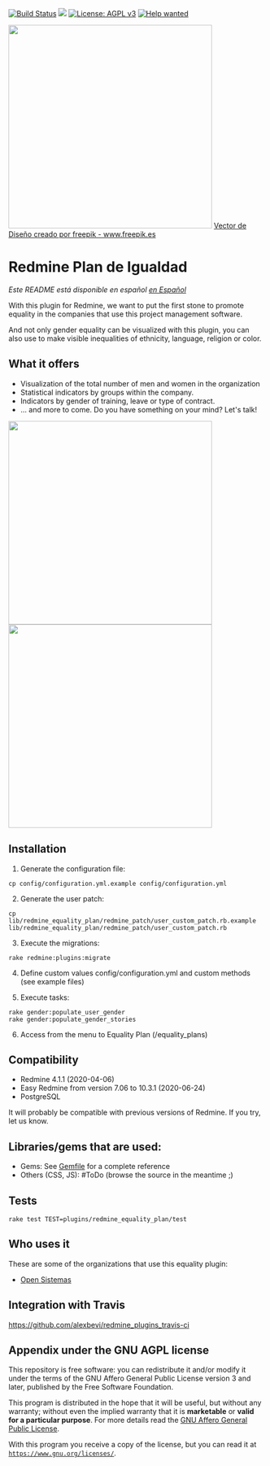 [![Build Status](https://travis-ci.org/apradillap/redmine_equality_plan.svg?branch=master)](https://travis-ci.org/apradillap/redmine_equality_plan)
<a href="https://codeclimate.com/github/apradillap/redmine_equality_plan/maintainability"><img src="https://api.codeclimate.com/v1/badges/75bc2ecffcb7e3b4cc91/maintainability" /></a>
[![License: AGPL v3](https://img.shields.io/badge/License-AGPL%20v3-blue.svg)](http://www.gnu.org/licenses/agpl-3.0)
[![Help wanted](https://img.shields.io/badge/help-wanted-brightgreen.svg?style=flat-square)](https://github.com/apradillap/redmine_equality_plan/issues?q=is%3Aissue+is%3Aopen+label%3A"help+wanted")


<img src="https://github.com/apradillap/redmine_equality_plan/blob/master/assets/images/equality.png" width="400" height="auto">
<a href='https://www.freepik.es/vectores/diseno'>Vector de Diseño creado por freepik - www.freepik.es</a>


# Redmine Plan de Igualdad

_Este README está disponible en español [en Español](README.md)_

With this plugin for Redmine, we want to put the first stone to promote
equality in the companies that use this project management software.

And not only gender equality can be visualized with this plugin, you can also
use to make visible inequalities of ethnicity, language, religion or color.


## What it offers
 * Visualization of the total number of men and women in the organization
 * Statistical indicators by groups within the company.
 * Indicators by gender of training, leave or type of contract.
 * ... and more to come. Do you have something on your mind? Let's talk!

<img src="https://github.com/apradillap/redmine_equality_plan/blob/master/assets/images/gender_chart.png" width="400" height="auto">

<img src="https://github.com/apradillap/redmine_equality_plan/blob/master/assets/images/age_chart.png" width="400" height="auto">


## Installation
1. Generate the configuration file:
  ```
  cp config/configuration.yml.example config/configuration.yml
  ```
2. Generate the user patch:
  ```
  cp lib/redmine_equality_plan/redmine_patch/user_custom_patch.rb.example lib/redmine_equality_plan/redmine_patch/user_custom_patch.rb
  ```
3. Execute the migrations:
  ```
  rake redmine:plugins:migrate
  ```
4. Define custom values config/configuration.yml and custom methods (see example files)

5. Execute tasks:
  ```
  rake gender:populate_user_gender
  rake gender:populate_gender_stories
  ```
6. Access from the menu to Equality Plan (/equality_plans)


## Compatibility

* Redmine 4.1.1 (2020-04-06)
* Easy Redmine from version 7.06 to 10.3.1 (2020-06-24)
* PostgreSQL

It will probably be compatible with previous versions of Redmine. If you try, let us know.


## Libraries/gems that are used:

* Gems: See [Gemfile](https://github.com/apradillap/redmine_equality_plan/blob/master/Gemfile) for a complete reference
* Others (CSS, JS): #ToDo (browse the source in the meantime ;)


## Tests
```
rake test TEST=plugins/redmine_equality_plan/test
```

## Who uses it
These are some of the organizations that use this equality plugin:
* [Open Sistemas](https://opensistemas.com/)


## Integration with Travis
https://github.com/alexbevi/redmine_plugins_travis-ci


## Appendix under the GNU AGPL license

This repository is free software: you can redistribute it and/or modify it under the terms
of the GNU Affero General Public License version 3 and later, published by the Free Software Foundation.

This program is distributed in the hope that it will be useful, but without any warranty; without even the implied warranty that it is **marketable** or **valid for a particular purpose**. For more details read the [GNU Affero General Public License](/LICENSE).

With this program you receive a copy of the license, but you can read it at [`https://www.gnu.org/licenses/`](https://www.gnu.org/licenses/).
